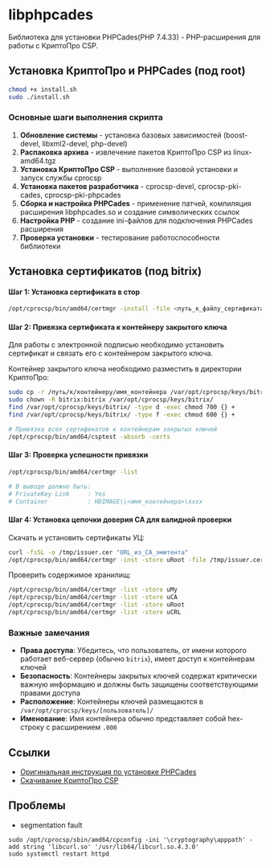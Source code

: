 # libphpcades

Библиотека для установки PHPCades(PHP 7.4.33) - PHP-расширения для работы с КриптоПро CSP.

## Установка КриптоПро и PHPCades (под root)

```bash
chmod +x install.sh
sudo ./install.sh
```

### Основные шаги выполнения скрипта

1. **Обновление системы** - установка базовых зависимостей (boost-devel, libxml2-devel, php-devel)
2. **Распаковка архива** - извлечение пакетов КриптоПро CSP из linux-amd64.tgz
3. **Установка КриптоПро CSP** - выполнение базовой установки и запуск службы cprocsp
4. **Установка пакетов разработчика** - cprocsp-devel, cprocsp-pki-cades, cprocsp-pki-phpcades
5. **Сборка и настройка PHPCades** - применение патчей, компиляция расширения libphpcades.so и создание символических ссылок
6. **Настройка PHP** - создание ini-файлов для подключения PHPCades расширения
7. **Проверка установки** - тестирование работоспособности библиотеки

## Установка сертификатов (под bitrix)
#### Шаг 1: Установка сертификата в стор

```bash
/opt/cprocsp/bin/amd64/certmgr -install -file <путь_к_файлу_сертификата>
```

#### Шаг 2: Привязка сертификата к контейнеру закрытого ключа

Для работы с электронной подписью необходимо установить сертификат и связать его с контейнером закрытого ключа.

Контейнер закрытого ключа необходимо разместить в директории КриптоПро:

```bash
sudo cp -r /путь/к/контейнеру/имя_контейнера /var/opt/cprocsp/keys/bitrix/
sudo chown -R bitrix:bitrix /var/opt/cprocsp/keys/bitrix/
find /var/opt/cprocsp/keys/bitrix/ -type d -exec chmod 700 {} +
find /var/opt/cprocsp/keys/bitrix/ -type f -exec chmod 600 {} +

```

```bash
# Привязка всех сертификатов к контейнерам закрытых ключей
/opt/cprocsp/bin/amd64/csptest -absorb -certs
```

#### Шаг 3: Проверка успешности привязки

```bash
/opt/cprocsp/bin/amd64/certmgr -list

# В выводе должно быть:
# PrivateKey Link     : Yes
# Container           : HDIMAGE\\<имя_контейнера>\xxxx
```

#### Шаг 4: Установка цепочки доверия CA для валидной проверки

Скачать и установить сертификаты УЦ:
```bash
curl -fsSL -o /tmp/issuer.cer "URL_из_CA_эмитента"
/opt/cprocsp/bin/amd64/certmgr -inst -store uRoot -file /tmp/issuer.cer
```

Проверить содержимое хранилищ:
```bash
/opt/cprocsp/bin/amd64/certmgr -list -store uMy
/opt/cprocsp/bin/amd64/certmgr -list -store uCA
/opt/cprocsp/bin/amd64/certmgr -list -store uRoot
/opt/cprocsp/bin/amd64/certmgr -list -store uCRL
```

### Важные замечания

- **Права доступа**: Убедитесь, что пользователь, от имени которого работает веб-сервер (обычно `bitrix`), имеет доступ к контейнерам ключей
- **Безопасность**: Контейнеры закрытых ключей содержат критически важную информацию и должны быть защищены соответствующими правами доступа
- **Расположение**: Контейнеры ключей размещаются в `/var/opt/cprocsp/keys/[пользователь]/`
- **Именование**: Имя контейнера обычно представляет собой hex-строку с расширением `.000`

## Ссылки

- [Оригинальная инструкция по установке PHPCades](https://docs.cryptopro.ru/cades/phpcades/phpcades-install-archived)
- [Скачивание КриптоПро CSP](https://cryptopro.ru/products/csp/downloads)


## Проблемы

- segmentation fault
```
sudo /opt/cprocsp/sbin/amd64/cpconfig -ini '\cryptography\apppath' -add string 'libcurl.so' '/usr/lib64/libcurl.so.4.3.0'
sudo systemctl restart httpd
```

